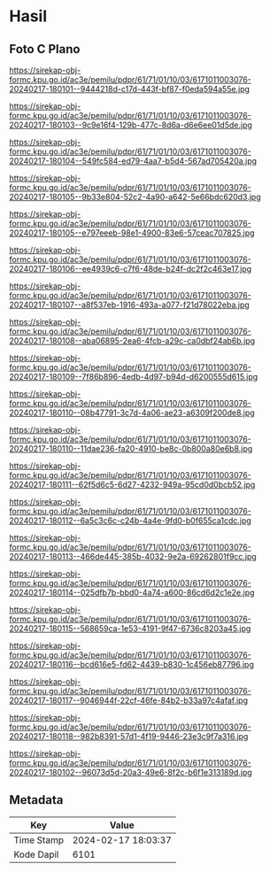 # Hasil

## Foto C Plano

https://sirekap-obj-formc.kpu.go.id/ac3e/pemilu/pdpr/61/71/01/10/03/6171011003076-20240217-180101--9444218d-c17d-443f-bf87-f0eda594a55e.jpg

https://sirekap-obj-formc.kpu.go.id/ac3e/pemilu/pdpr/61/71/01/10/03/6171011003076-20240217-180103--9c9e16f4-129b-477c-8d6a-d6e6ee01d5de.jpg

https://sirekap-obj-formc.kpu.go.id/ac3e/pemilu/pdpr/61/71/01/10/03/6171011003076-20240217-180104--549fc584-ed79-4aa7-b5d4-567ad705420a.jpg

https://sirekap-obj-formc.kpu.go.id/ac3e/pemilu/pdpr/61/71/01/10/03/6171011003076-20240217-180105--9b33e804-52c2-4a90-a642-5e66bdc620d3.jpg

https://sirekap-obj-formc.kpu.go.id/ac3e/pemilu/pdpr/61/71/01/10/03/6171011003076-20240217-180105--e797eeeb-98e1-4900-83e6-57ceac707825.jpg

https://sirekap-obj-formc.kpu.go.id/ac3e/pemilu/pdpr/61/71/01/10/03/6171011003076-20240217-180106--ee4939c6-c7f6-48de-b24f-dc2f2c463e17.jpg

https://sirekap-obj-formc.kpu.go.id/ac3e/pemilu/pdpr/61/71/01/10/03/6171011003076-20240217-180107--a8f537eb-1916-493a-a077-f21d78022eba.jpg

https://sirekap-obj-formc.kpu.go.id/ac3e/pemilu/pdpr/61/71/01/10/03/6171011003076-20240217-180108--aba06895-2ea6-4fcb-a29c-ca0dbf24ab6b.jpg

https://sirekap-obj-formc.kpu.go.id/ac3e/pemilu/pdpr/61/71/01/10/03/6171011003076-20240217-180109--7f86b896-4edb-4d97-b94d-d6200555d615.jpg

https://sirekap-obj-formc.kpu.go.id/ac3e/pemilu/pdpr/61/71/01/10/03/6171011003076-20240217-180110--08b47791-3c7d-4a06-ae23-a6309f200de8.jpg

https://sirekap-obj-formc.kpu.go.id/ac3e/pemilu/pdpr/61/71/01/10/03/6171011003076-20240217-180110--11dae236-fa20-4910-be8c-0b800a80e6b8.jpg

https://sirekap-obj-formc.kpu.go.id/ac3e/pemilu/pdpr/61/71/01/10/03/6171011003076-20240217-180111--62f5d6c5-6d27-4232-949a-95cd0d0bcb52.jpg

https://sirekap-obj-formc.kpu.go.id/ac3e/pemilu/pdpr/61/71/01/10/03/6171011003076-20240217-180112--6a5c3c6c-c24b-4a4e-9fd0-b0f655ca1cdc.jpg

https://sirekap-obj-formc.kpu.go.id/ac3e/pemilu/pdpr/61/71/01/10/03/6171011003076-20240217-180113--466de445-385b-4032-9e2a-69262801f9cc.jpg

https://sirekap-obj-formc.kpu.go.id/ac3e/pemilu/pdpr/61/71/01/10/03/6171011003076-20240217-180114--025dfb7b-bbd0-4a74-a600-86cd6d2c1e2e.jpg

https://sirekap-obj-formc.kpu.go.id/ac3e/pemilu/pdpr/61/71/01/10/03/6171011003076-20240217-180115--568659ca-1e53-4191-9f47-6736c8203a45.jpg

https://sirekap-obj-formc.kpu.go.id/ac3e/pemilu/pdpr/61/71/01/10/03/6171011003076-20240217-180116--bcd616e5-fd62-4439-b830-1c456eb87796.jpg

https://sirekap-obj-formc.kpu.go.id/ac3e/pemilu/pdpr/61/71/01/10/03/6171011003076-20240217-180117--9046944f-22cf-46fe-84b2-b33a97c4afaf.jpg

https://sirekap-obj-formc.kpu.go.id/ac3e/pemilu/pdpr/61/71/01/10/03/6171011003076-20240217-180118--982b8391-57d1-4f19-9446-23e3c9f7a316.jpg

https://sirekap-obj-formc.kpu.go.id/ac3e/pemilu/pdpr/61/71/01/10/03/6171011003076-20240217-180102--96073d5d-20a3-49e6-8f2c-b6f1e313189d.jpg


## Metadata

| Key        | Value               |
| ---------- | ------------------- |
| Time Stamp | 2024-02-17 18:03:37 |
| Kode Dapil | 6101                |



